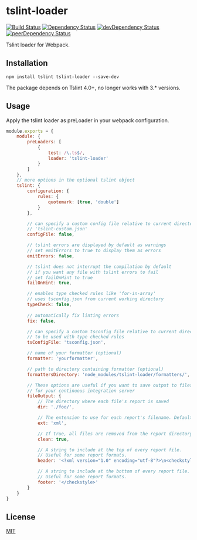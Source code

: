# tslint-loader
[![Build Status](https://travis-ci.org/wbuchwalter/tslint-loader.svg?branch=master)](https://travis-ci.org/wbuchwalter/tslint-loader)
[![Dependency Status](https://david-dm.org/wbuchwalter/tslint-loader.svg)](https://david-dm.org/wbuchwalter/tslint-loader)
[![devDependency Status](https://david-dm.org/wbuchwalter/tslint-loader/dev-status.svg)](https://david-dm.org/wbuchwalter/tslint-loader?type=dev)
[![peerDependency Status](https://david-dm.org/wbuchwalter/tslint-loader/peer-status.svg)](https://david-dm.org/wbuchwalter/tslint-loader?type=peer)

Tslint loader for Webpack.

## Installation

``` shell
npm install tslint tslint-loader --save-dev
```

The package depends on Tslint 4.0+, no longer works with 3.* versions.

## Usage

Apply the tslint loader as preLoader in your webpack configuration.

``` javascript
module.exports = {
    module: {
        preLoaders: [
            {
                test: /\.ts$/,
                loader: 'tslint-loader'
            }
        ]
    },
    // more options in the optional tslint object
    tslint: {
        configuration: {
            rules: {
                quotemark: [true, 'double']
            }
        },

        // can specify a custom config file relative to current directory or with absolute path
        // 'tslint-custom.json'
        configFile: false,

        // tslint errors are displayed by default as warnings
        // set emitErrors to true to display them as errors
        emitErrors: false,

        // tslint does not interrupt the compilation by default
        // if you want any file with tslint errors to fail
        // set failOnHint to true
        failOnHint: true,

        // enables type checked rules like 'for-in-array'
        // uses tsconfig.json from current working directory
        typeCheck: false,
        
        // automatically fix linting errors
        fix: false,

        // can specify a custom tsconfig file relative to current directory or with absolute path
        // to be used with type checked rules
        tsConfigFile: 'tsconfig.json',

        // name of your formatter (optional)
        formatter: 'yourformatter',

        // path to directory containing formatter (optional)
        formattersDirectory: 'node_modules/tslint-loader/formatters/',

        // These options are useful if you want to save output to files
        // for your continuous integration server
        fileOutput: {
            // The directory where each file's report is saved
            dir: './foo/',

            // The extension to use for each report's filename. Defaults to 'txt'
            ext: 'xml',

            // If true, all files are removed from the report directory at the beginning of run
            clean: true,

            // A string to include at the top of every report file.
            // Useful for some report formats.
            header: '<?xml version="1.0" encoding="utf-8"?>\n<checkstyle version="5.7">',

            // A string to include at the bottom of every report file.
            // Useful for some report formats.
            footer: '</checkstyle>'
        }
    }
}
```

## License

[MIT](http://www.opensource.org/licenses/mit-license.php)


